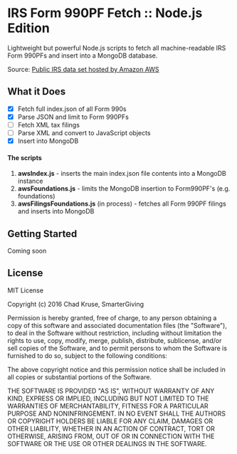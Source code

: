 # IRS Form 990PF Fetch :: Node.js Edition
Lightweight but powerful Node.js scripts to fetch all machine-readable IRS Form 990PFs and insert into a MongoDB database. 

Source: [Public IRS data set hosted by Amazon AWS](https://aws.amazon.com/public-data-sets/irs-990/)  

## What it Does  

- [x] Fetch full index.json of all Form 990s  
- [x] Parse JSON and limit to Form 990PFs  
- [ ] Fetch XML tax filings  
- [ ] Parse XML and convert to JavaScript objects  
- [x] Insert into MongoDB  

#### The scripts  

 1. **awsIndex.js** - inserts the main index.json file contents into a MongoDB instance  
 2. **awsFoundations.js** - limits the MongoDB insertion to Form990PF's (e.g. foundations)  
 3. **awsFilingsFoundations.js** (in process) - fetches all Form 990PF filings and inserts into MongoDB  
  

## Getting Started

Coming soon

## License  

MIT License

Copyright (c) 2016 Chad Kruse, SmarterGiving

Permission is hereby granted, free of charge, to any person obtaining a copy
of this software and associated documentation files (the "Software"), to deal
in the Software without restriction, including without limitation the rights
to use, copy, modify, merge, publish, distribute, sublicense, and/or sell
copies of the Software, and to permit persons to whom the Software is
furnished to do so, subject to the following conditions:

The above copyright notice and this permission notice shall be included in all
copies or substantial portions of the Software.

THE SOFTWARE IS PROVIDED "AS IS", WITHOUT WARRANTY OF ANY KIND, EXPRESS OR
IMPLIED, INCLUDING BUT NOT LIMITED TO THE WARRANTIES OF MERCHANTABILITY,
FITNESS FOR A PARTICULAR PURPOSE AND NONINFRINGEMENT. IN NO EVENT SHALL THE
AUTHORS OR COPYRIGHT HOLDERS BE LIABLE FOR ANY CLAIM, DAMAGES OR OTHER
LIABILITY, WHETHER IN AN ACTION OF CONTRACT, TORT OR OTHERWISE, ARISING FROM,
OUT OF OR IN CONNECTION WITH THE SOFTWARE OR THE USE OR OTHER DEALINGS IN THE
SOFTWARE.
 
